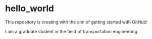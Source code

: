 # hello_world
This repository is creating with the aim of getting started with GitHub!


I am a graduate student in the field of transportation engineering.
